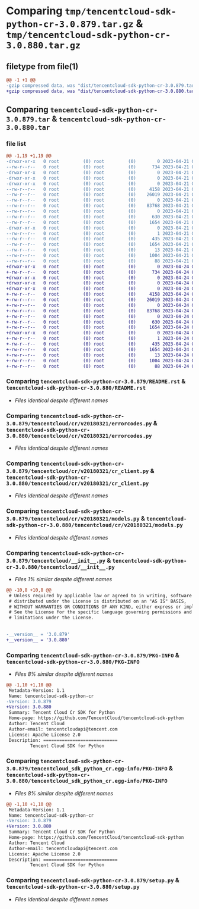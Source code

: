 # Comparing `tmp/tencentcloud-sdk-python-cr-3.0.879.tar.gz` & `tmp/tencentcloud-sdk-python-cr-3.0.880.tar.gz`

## filetype from file(1)

```diff
@@ -1 +1 @@
-gzip compressed data, was "dist/tencentcloud-sdk-python-cr-3.0.879.tar", last modified: Fri Apr 21 00:41:39 2023, max compression
+gzip compressed data, was "dist/tencentcloud-sdk-python-cr-3.0.880.tar", last modified: Mon Apr 24 03:01:22 2023, max compression
```

## Comparing `tencentcloud-sdk-python-cr-3.0.879.tar` & `tencentcloud-sdk-python-cr-3.0.880.tar`

### file list

```diff
@@ -1,19 +1,19 @@
-drwxr-xr-x   0 root         (0) root         (0)        0 2023-04-21 00:41:39.000000 tencentcloud-sdk-python-cr-3.0.879/
--rw-r--r--   0 root         (0) root         (0)      734 2023-04-21 00:41:39.000000 tencentcloud-sdk-python-cr-3.0.879/README.rst
-drwxr-xr-x   0 root         (0) root         (0)        0 2023-04-21 00:41:39.000000 tencentcloud-sdk-python-cr-3.0.879/tencentcloud/
-drwxr-xr-x   0 root         (0) root         (0)        0 2023-04-21 00:41:39.000000 tencentcloud-sdk-python-cr-3.0.879/tencentcloud/cr/
-drwxr-xr-x   0 root         (0) root         (0)        0 2023-04-21 00:41:39.000000 tencentcloud-sdk-python-cr-3.0.879/tencentcloud/cr/v20180321/
--rw-r--r--   0 root         (0) root         (0)     4158 2023-04-21 00:41:39.000000 tencentcloud-sdk-python-cr-3.0.879/tencentcloud/cr/v20180321/errorcodes.py
--rw-r--r--   0 root         (0) root         (0)    26019 2023-04-21 00:41:39.000000 tencentcloud-sdk-python-cr-3.0.879/tencentcloud/cr/v20180321/cr_client.py
--rw-r--r--   0 root         (0) root         (0)        0 2023-04-21 00:41:39.000000 tencentcloud-sdk-python-cr-3.0.879/tencentcloud/cr/v20180321/__init__.py
--rw-r--r--   0 root         (0) root         (0)    83768 2023-04-21 00:41:39.000000 tencentcloud-sdk-python-cr-3.0.879/tencentcloud/cr/v20180321/models.py
--rw-r--r--   0 root         (0) root         (0)        0 2023-04-21 00:41:39.000000 tencentcloud-sdk-python-cr-3.0.879/tencentcloud/cr/__init__.py
--rw-r--r--   0 root         (0) root         (0)      630 2023-04-21 00:41:39.000000 tencentcloud-sdk-python-cr-3.0.879/tencentcloud/__init__.py
--rw-r--r--   0 root         (0) root         (0)     1654 2023-04-21 00:41:39.000000 tencentcloud-sdk-python-cr-3.0.879/PKG-INFO
-drwxr-xr-x   0 root         (0) root         (0)        0 2023-04-21 00:41:39.000000 tencentcloud-sdk-python-cr-3.0.879/tencentcloud_sdk_python_cr.egg-info/
--rw-r--r--   0 root         (0) root         (0)        1 2023-04-21 00:41:39.000000 tencentcloud-sdk-python-cr-3.0.879/tencentcloud_sdk_python_cr.egg-info/dependency_links.txt
--rw-r--r--   0 root         (0) root         (0)      435 2023-04-21 00:41:39.000000 tencentcloud-sdk-python-cr-3.0.879/tencentcloud_sdk_python_cr.egg-info/SOURCES.txt
--rw-r--r--   0 root         (0) root         (0)     1654 2023-04-21 00:41:39.000000 tencentcloud-sdk-python-cr-3.0.879/tencentcloud_sdk_python_cr.egg-info/PKG-INFO
--rw-r--r--   0 root         (0) root         (0)       13 2023-04-21 00:41:39.000000 tencentcloud-sdk-python-cr-3.0.879/tencentcloud_sdk_python_cr.egg-info/top_level.txt
--rw-r--r--   0 root         (0) root         (0)     1004 2023-04-21 00:41:39.000000 tencentcloud-sdk-python-cr-3.0.879/setup.py
--rw-r--r--   0 root         (0) root         (0)       88 2023-04-21 00:41:39.000000 tencentcloud-sdk-python-cr-3.0.879/setup.cfg
+drwxr-xr-x   0 root         (0) root         (0)        0 2023-04-24 03:01:22.000000 tencentcloud-sdk-python-cr-3.0.880/
+-rw-r--r--   0 root         (0) root         (0)      734 2023-04-24 03:01:22.000000 tencentcloud-sdk-python-cr-3.0.880/README.rst
+drwxr-xr-x   0 root         (0) root         (0)        0 2023-04-24 03:01:22.000000 tencentcloud-sdk-python-cr-3.0.880/tencentcloud/
+drwxr-xr-x   0 root         (0) root         (0)        0 2023-04-24 03:01:22.000000 tencentcloud-sdk-python-cr-3.0.880/tencentcloud/cr/
+drwxr-xr-x   0 root         (0) root         (0)        0 2023-04-24 03:01:22.000000 tencentcloud-sdk-python-cr-3.0.880/tencentcloud/cr/v20180321/
+-rw-r--r--   0 root         (0) root         (0)     4158 2023-04-24 03:01:22.000000 tencentcloud-sdk-python-cr-3.0.880/tencentcloud/cr/v20180321/errorcodes.py
+-rw-r--r--   0 root         (0) root         (0)    26019 2023-04-24 03:01:22.000000 tencentcloud-sdk-python-cr-3.0.880/tencentcloud/cr/v20180321/cr_client.py
+-rw-r--r--   0 root         (0) root         (0)        0 2023-04-24 03:01:22.000000 tencentcloud-sdk-python-cr-3.0.880/tencentcloud/cr/v20180321/__init__.py
+-rw-r--r--   0 root         (0) root         (0)    83768 2023-04-24 03:01:22.000000 tencentcloud-sdk-python-cr-3.0.880/tencentcloud/cr/v20180321/models.py
+-rw-r--r--   0 root         (0) root         (0)        0 2023-04-24 03:01:22.000000 tencentcloud-sdk-python-cr-3.0.880/tencentcloud/cr/__init__.py
+-rw-r--r--   0 root         (0) root         (0)      630 2023-04-24 03:01:22.000000 tencentcloud-sdk-python-cr-3.0.880/tencentcloud/__init__.py
+-rw-r--r--   0 root         (0) root         (0)     1654 2023-04-24 03:01:22.000000 tencentcloud-sdk-python-cr-3.0.880/PKG-INFO
+drwxr-xr-x   0 root         (0) root         (0)        0 2023-04-24 03:01:22.000000 tencentcloud-sdk-python-cr-3.0.880/tencentcloud_sdk_python_cr.egg-info/
+-rw-r--r--   0 root         (0) root         (0)        1 2023-04-24 03:01:22.000000 tencentcloud-sdk-python-cr-3.0.880/tencentcloud_sdk_python_cr.egg-info/dependency_links.txt
+-rw-r--r--   0 root         (0) root         (0)      435 2023-04-24 03:01:22.000000 tencentcloud-sdk-python-cr-3.0.880/tencentcloud_sdk_python_cr.egg-info/SOURCES.txt
+-rw-r--r--   0 root         (0) root         (0)     1654 2023-04-24 03:01:22.000000 tencentcloud-sdk-python-cr-3.0.880/tencentcloud_sdk_python_cr.egg-info/PKG-INFO
+-rw-r--r--   0 root         (0) root         (0)       13 2023-04-24 03:01:22.000000 tencentcloud-sdk-python-cr-3.0.880/tencentcloud_sdk_python_cr.egg-info/top_level.txt
+-rw-r--r--   0 root         (0) root         (0)     1004 2023-04-24 03:01:22.000000 tencentcloud-sdk-python-cr-3.0.880/setup.py
+-rw-r--r--   0 root         (0) root         (0)       88 2023-04-24 03:01:22.000000 tencentcloud-sdk-python-cr-3.0.880/setup.cfg
```

### Comparing `tencentcloud-sdk-python-cr-3.0.879/README.rst` & `tencentcloud-sdk-python-cr-3.0.880/README.rst`

 * *Files identical despite different names*

### Comparing `tencentcloud-sdk-python-cr-3.0.879/tencentcloud/cr/v20180321/errorcodes.py` & `tencentcloud-sdk-python-cr-3.0.880/tencentcloud/cr/v20180321/errorcodes.py`

 * *Files identical despite different names*

### Comparing `tencentcloud-sdk-python-cr-3.0.879/tencentcloud/cr/v20180321/cr_client.py` & `tencentcloud-sdk-python-cr-3.0.880/tencentcloud/cr/v20180321/cr_client.py`

 * *Files identical despite different names*

### Comparing `tencentcloud-sdk-python-cr-3.0.879/tencentcloud/cr/v20180321/models.py` & `tencentcloud-sdk-python-cr-3.0.880/tencentcloud/cr/v20180321/models.py`

 * *Files identical despite different names*

### Comparing `tencentcloud-sdk-python-cr-3.0.879/tencentcloud/__init__.py` & `tencentcloud-sdk-python-cr-3.0.880/tencentcloud/__init__.py`

 * *Files 1% similar despite different names*

```diff
@@ -10,8 +10,8 @@
 # Unless required by applicable law or agreed to in writing, software
 # distributed under the License is distributed on an "AS IS" BASIS,
 # WITHOUT WARRANTIES OR CONDITIONS OF ANY KIND, either express or implied.
 # See the License for the specific language governing permissions and
 # limitations under the License.
 
 
-__version__ = '3.0.879'
+__version__ = '3.0.880'
```

### Comparing `tencentcloud-sdk-python-cr-3.0.879/PKG-INFO` & `tencentcloud-sdk-python-cr-3.0.880/PKG-INFO`

 * *Files 8% similar despite different names*

```diff
@@ -1,10 +1,10 @@
 Metadata-Version: 1.1
 Name: tencentcloud-sdk-python-cr
-Version: 3.0.879
+Version: 3.0.880
 Summary: Tencent Cloud Cr SDK for Python
 Home-page: https://github.com/TencentCloud/tencentcloud-sdk-python
 Author: Tencent Cloud
 Author-email: tencentcloudapi@tencent.com
 License: Apache License 2.0
 Description: ============================
         Tencent Cloud SDK for Python
```

### Comparing `tencentcloud-sdk-python-cr-3.0.879/tencentcloud_sdk_python_cr.egg-info/PKG-INFO` & `tencentcloud-sdk-python-cr-3.0.880/tencentcloud_sdk_python_cr.egg-info/PKG-INFO`

 * *Files 8% similar despite different names*

```diff
@@ -1,10 +1,10 @@
 Metadata-Version: 1.1
 Name: tencentcloud-sdk-python-cr
-Version: 3.0.879
+Version: 3.0.880
 Summary: Tencent Cloud Cr SDK for Python
 Home-page: https://github.com/TencentCloud/tencentcloud-sdk-python
 Author: Tencent Cloud
 Author-email: tencentcloudapi@tencent.com
 License: Apache License 2.0
 Description: ============================
         Tencent Cloud SDK for Python
```

### Comparing `tencentcloud-sdk-python-cr-3.0.879/setup.py` & `tencentcloud-sdk-python-cr-3.0.880/setup.py`

 * *Files identical despite different names*

